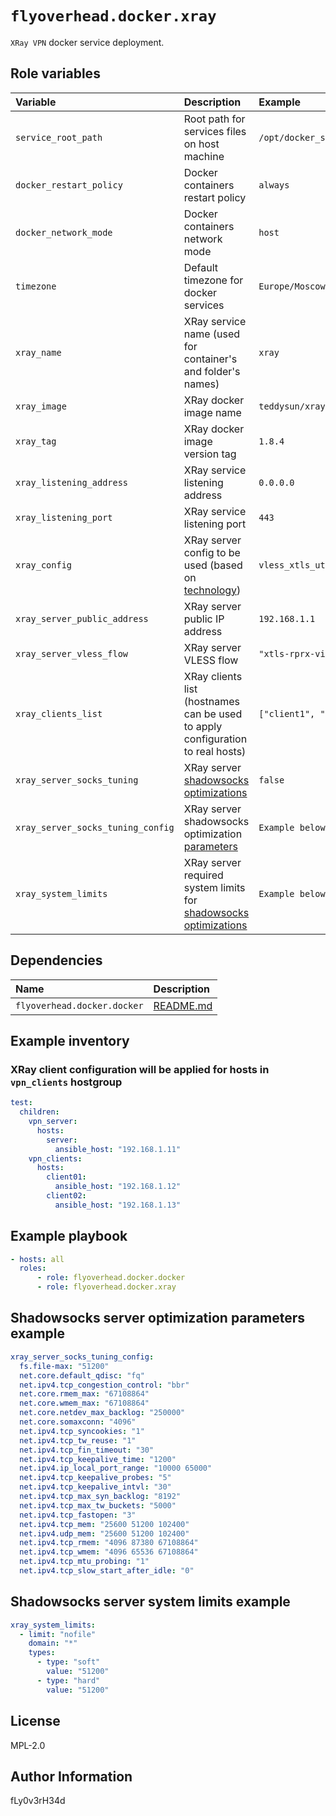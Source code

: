 # `flyoverhead.docker.xray`

`XRay VPN` docker service deployment.

## Role variables

| Variable | Description | Example |
| :--- | :--- | :--- |
| `service_root_path` | Root path for services files on host machine | `/opt/docker_services` |
| `docker_restart_policy` | Docker containers restart policy | `always` |
| `docker_network_mode` | Docker containers network mode | `host` |
| `timezone` | Default timezone for docker services | `Europe/Moscow` |
| `xray_name` | XRay service name (used for container's and folder's names) | `xray` |
| `xray_image` | XRay docker image name | `teddysun/xray` |
| `xray_tag` | XRay docker image version tag | `1.8.4` |
| `xray_listening_address` | XRay service listening address | `0.0.0.0` |
| `xray_listening_port` | XRay service listening port | `443` |
| `xray_config` | XRay server config to be used (based on [technology](https://github.com/XTLS/Xray-examples)) | `vless_xtls_utls_reality` |
| `xray_server_public_address` | XRay server public IP address | `192.168.1.1` |
| `xray_server_vless_flow` | XRay server VLESS flow | `"xtls-rprx-vision` |
| `xray_clients_list` | XRay clients list (hostnames can be used to apply configuration to real hosts) | `["client1", "client2"]` |
| `xray_server_socks_tuning` | XRay server [shadowsocks optimizations](https://shadowsocks.org/doc/advanced.html) | `false` |
| `xray_server_socks_tuning_config` | XRay server shadowsocks optimization [parameters](https://shadowsocks.org/doc/advanced.html#step-2-tune-the-kernel-parameters) | `Example below` |
| `xray_system_limits` | XRay server required system limits for [shadowsocks optimizations](https://shadowsocks.org/doc/advanced.html#step-1-increase-the-maximum-number-of-open-file-descriptors) | `Example below` |

## Dependencies

| Name | Description |
| :--- | :--- |
| `flyoverhead.docker.docker` | [README.md](../docker/README.md) |

## Example inventory

### XRay client configuration will be applied for hosts in `vpn_clients` hostgroup

```yaml
test:
  children:
    vpn_server:
      hosts:
        server:
          ansible_host: "192.168.1.11"
    vpn_clients:
      hosts:
        client01:
          ansible_host: "192.168.1.12"
        client02:
          ansible_host: "192.168.1.13"
```

## Example playbook

```yaml
- hosts: all
  roles:
      - role: flyoverhead.docker.docker
      - role: flyoverhead.docker.xray
```

## Shadowsocks server optimization parameters example

```yaml
xray_server_socks_tuning_config:
  fs.file-max: "51200"
  net.core.default_qdisc: "fq"
  net.ipv4.tcp_congestion_control: "bbr"
  net.core.rmem_max: "67108864"
  net.core.wmem_max: "67108864"
  net.core.netdev_max_backlog: "250000"
  net.core.somaxconn: "4096"
  net.ipv4.tcp_syncookies: "1"
  net.ipv4.tcp_tw_reuse: "1"
  net.ipv4.tcp_fin_timeout: "30"
  net.ipv4.tcp_keepalive_time: "1200"
  net.ipv4.ip_local_port_range: "10000 65000"
  net.ipv4.tcp_keepalive_probes: "5"
  net.ipv4.tcp_keepalive_intvl: "30"
  net.ipv4.tcp_max_syn_backlog: "8192"
  net.ipv4.tcp_max_tw_buckets: "5000"
  net.ipv4.tcp_fastopen: "3"
  net.ipv4.tcp_mem: "25600 51200 102400"
  net.ipv4.udp_mem: "25600 51200 102400"
  net.ipv4.tcp_rmem: "4096 87380 67108864"
  net.ipv4.tcp_wmem: "4096 65536 67108864"
  net.ipv4.tcp_mtu_probing: "1"
  net.ipv4.tcp_slow_start_after_idle: "0"
```

## Shadowsocks server system limits example

```yaml
xray_system_limits:
  - limit: "nofile"
    domain: "*"
    types:
      - type: "soft"
        value: "51200"
      - type: "hard"
        value: "51200"
```

## License

MPL-2.0

## Author Information

fLy0v3rH34d
